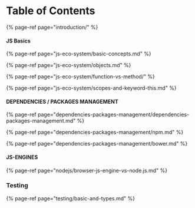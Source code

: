 # Table of Contents

{% page-ref page="introduction/" %}

#### JS Basics

{% page-ref page="js-eco-system/basic-concepts.md" %}

{% page-ref page="js-eco-system/objects.md" %}

{% page-ref page="js-eco-system/function-vs-method/" %}

{% page-ref page="js-eco-system/scopes-and-keyword-this.md" %}

#### DEPENDENCIES / PACKAGES MANAGEMENT

{% page-ref page="dependencies-packages-management/dependencies-packages-management.md" %}

{% page-ref page="dependencies-packages-management/npm.md" %}

{% page-ref page="dependencies-packages-management/bower.md" %}

#### JS-ENGINES

{% page-ref page="nodejs/browser-js-engine-vs-node.js.md" %}

### Testing 

{% page-ref page="testing/basic-and-types.md" %}

